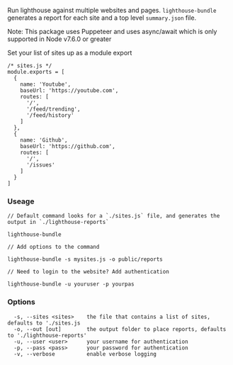 Run lighthouse against multiple websites and pages. `lighthouse-bundle` generates a report for each site and a top level `summary.json` file.

Note: This package uses Puppeteer and uses async/await which is only supported in Node v7.6.0 or greater

Set your list of sites up as a module export

```
/* sites.js */
module.exports = [
  {
    name: 'Youtube',
    baseUrl: 'https://youtube.com',
    routes: [
      '/',
      '/feed/trending',
      '/feed/history'
    ]
  },
  {
    name: 'Github',
    baseUrl: 'https://github.com',
    routes: [
      '/',
      '/issues'
    ]
  }
]
```

### Useage

```
// Default command looks for a `./sites.js` file, and generates the output in `./lighthouse-reports`

lighthouse-bundle

// Add options to the command

lighthouse-bundle -s mysites.js -o public/reports

// Need to login to the website? Add authentication

lighthouse-bundle -u youruser -p yourpas
```

### Options
```
  -s, --sites <sites>    the file that contains a list of sites, defaults to './sites.js
  -o, --out [out]        the output folder to place reports, defaults to './lighthouse-reports'
  -u, --user <user>      your username for authentication
  -p, --pass <pass>      your password for authentication
  -v, --verbose          enable verbose logging
```